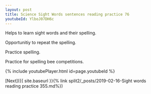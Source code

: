 ```yaml
---
layout: post
title: Science Sight Words sentences reading practice 76
youtubeId: YlboJ07DH6c
---
```

 
 
Helps to learn sight words and their spelling.

Opportunitiy to repeat the spelling. 

Practice spelling. 
 
Practice for spelling bee competitions. 
 
{% include youtubePlayer.html id=page.youtubeId %}
 
 

[Next]({{ site.baseurl }}{% link  split2/_posts/2019-02-16-Sight words reading practice 355.md%})
 
